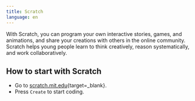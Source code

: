 ```yaml
---
title: Scratch
language: en
---
```


With Scratch, you can program your own interactive stories, games, and
animations, and share your creations with others in the online community.
Scratch helps young people learn to think creatively, reason systematically, and
work collaboratively.

## How to start with Scratch

- Go to [scratch.mit.edu](https://scratch.mit.edu){target=_blank}.
- Press `Create` to start coding.
